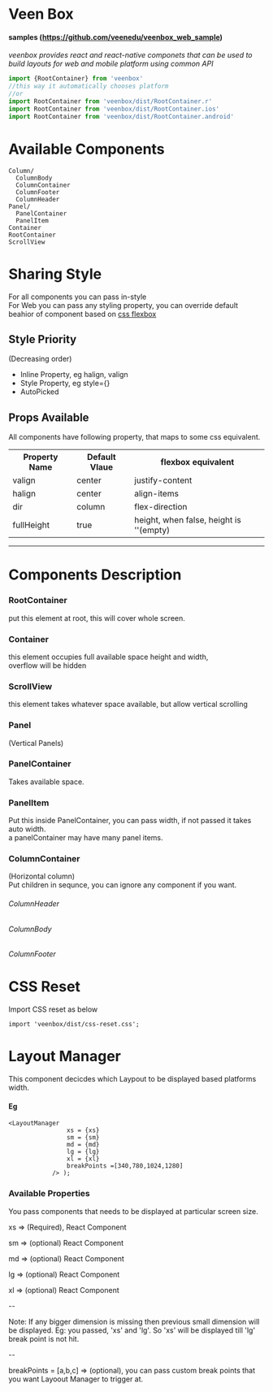 # Veen Box

#### samples (https://github.com/veenedu/veenbox_web_sample)

*veenbox provides react and react-native componets that can be used to build layouts for web and mobile platform using common API*


```js
import {RootContainer} from 'veenbox'
//this way it automatically chooses platform
//or
import RootContainer from 'veenbox/dist/RootContainer.r'
import RootContainer from 'veenbox/dist/RootContainer.ios'
import RootContainer from 'veenbox/dist/RootContainer.android'
```
# Available Components

```
Column/
  ColumnBody
  ColumnContainer
  ColumnFooter
  ColumnHeader
Panel/
  PanelContainer
  PanelItem
Container
RootContainer
ScrollView
```

# Sharing Style

For all components you can pass in-style  
For Web you can pass any styling property, you can override default beahior of component based on [css flexbox](https://developer.mozilla.org/en-US/docs/Web/CSS/CSS_Flexible_Box_Layout/Using_CSS_flexible_boxes)

## Style Priority
(Decreasing order)  
- Inline Property, eg halign, valign    
- Style Property, eg style={}
- AutoPicked


## Props Available

All components have following property, that maps to some css equivalent.

<table>
     <tr>
        <th>Property Name</th>
        <th>Default Vlaue</th>
        <th>flexbox equivalent</th>
    </tr>
    <tr>
        <td>valign</td>
        <td>center</td>
        <td>justify-content</td>
    </tr>
    <tr>
        <td>halign</td>
        <td>center</td>
        <td>align-items</td>
    </tr> 
    <tr>
        <td>dir</td>
        <td>column</td>
        <td>flex-direction</td>
    </tr>  
    <tr>
        <td>fullHeight</td>
        <td>true</td>
        <td>height, when false, height is ''(empty)</td>
    </tr>         
</table>

---         

# Components Description

### RootContainer
put this element at root, this will cover whole screen.

### Container
this element occupies full available space height and width,   
overflow will be hidden

### ScrollView
this element takes whatever space available, but allow vertical scrolling

### Panel
(Vertical Panels)

### PanelContainer
Takes available space.

### PanelItem
Put this inside PanelContainer, you can pass width, if not passed it takes auto width.   
a panelContainer may have many panel items.

###  ColumnContainer
(Horizontal column)   
Put children in sequnce, you can ignore any component if you want.
###### ColumnHeader
###### ColumnBody
###### ColumnFooter


# CSS Reset

Import CSS reset as below

`import 'veenbox/dist/css-reset.css';`

# Layout Manager
This component decicdes which Laypout to be displayed based platforms width.

#### Eg
```
<LayoutManager
              	xs = {xs}
              	sm = {sm}
              	md = {md}
              	lg = {lg}
              	xl = {xl}
              	breakPoints =[340,780,1024,1280]
            /> );

```
### Available Properties
You pass components that needs to be displayed at particular screen size.

xs => (Required), React Component

sm => (optional) React Component

md => (optional) React Component

lg => (optional) React Component

xl => (optional) React Component

--

Note: If any bigger dimension is missing then previous small dimension will be displayed.
Eg: you passed, 'xs' and 'lg'. So 'xs' will be displayed till 'lg' break point is not hit.

--

breakPoints = [a,b,c] => (optional), you can pass custom break points that you want Layoout Manager to trigger at.
